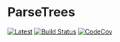 # ParseTrees

[![Latest](https://img.shields.io/badge/docs-latest-blue.svg)](https://bramtayl.github.io/ParseTrees.jl/latest)
[![Build Status](https://travis-ci.org/bramtayl/ParseTrees.jl.svg?branch=master)](https://travis-ci.org/bramtayl/ParseTrees.jl)
[![CodeCov](https://codecov.io/gh/bramtayl/ParseTrees.jl/branch/master/graph/badge.svg)](https://codecov.io/gh/bramtayl/ParseTrees.jl)
